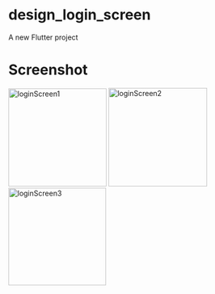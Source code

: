 # design_login_screen

A new Flutter project

# Screenshot

<img width="194" alt="loginScreen1" src="https://github.com/user-attachments/assets/1ff5df25-f9e5-42ad-a296-25b1e276eee2">


<img width="195" alt="loginScreen2" src="https://github.com/user-attachments/assets/abd96208-f3ba-4b6d-a685-063dba8868da">


<img width="193" alt="loginScreen3" src="https://github.com/user-attachments/assets/c443c876-04de-4850-a5ae-abb40b9cc826">
